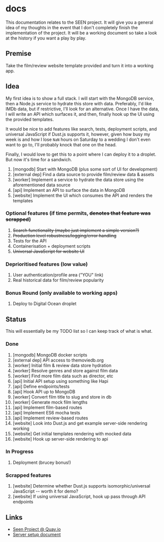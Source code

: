 # docs

This documentation relates to the SEEN project. It will give you a general idea of my thoughts in the event that I don't completely finish the implementation of the project. It will be a working document so take a look at the history if you want a play by play.

## Premise

Take the film/review website template provided and turn it into a working app.

## Idea

My first idea is to show a full stack. I will start with the MongoDB service, then a Node.js service to hydrate this store with data. Preferably, I'd like IMDb data, but if restrictive, I'll look for an alternative. Once I have the data, I will write an API which surfaces it, and then, finally hook up the UI using the provided templates.

It would be nice to add features like search, tests, deployment scripts, and universal JavaScript if Dust.js supports it, however, given how busy my week is and how I lose `NaN` hours on Saturday to a wedding I don't even want to go to, I'll probably knock that one on the head.

Finally, I would love to get this to a point where I can deploy it to a droplet. But now it's time for a sandwich.

1. [mongodb] Start with MongoDB (plus some sort of UI for development)
2. [external dep] Find a data source to provide film/review data & assets
3. [worker] Implement a service to hydrate the data store using the aforementioned data source
4. [api] Implement an API to surface the data in MongoDB
5. [website] Implement the UI which consumes the API and renders the templates

### Optional features (if time permits, ~~denotes that feature was scrapped~~)

1. ~~Search functionality (maybe just implement a simple version?)~~
2. ~~Production level robustness/logging/error handling~~
3. Tests for the API
4. Containerisation + deployment scripts
5. ~~Universal JavaScript for website UI~~

### Deprioritised features (low value)

1. User authentication/profile area ("YOU" link)
2. Real historical data for film/review popularity

### Bonus Round (only available to working apps)

1. Deploy to Digital Ocean droplet

## Status

This will essentially be my TODO list so I can keep track of what is what.

### Done

1. [mongodb] MongoDB docker scripts
2. [external dep] API access to themoviedb.org
3. [worker] Initial film & review data store hydration
4. [worker] Resolve genres and store against film data
5. [worker] Find more film data such as director, etc
6. [api] Initial API setup using something like Hapi
7. [api] Define endpoints/tests
8. [api] Hook API up to MongoDB
9. [worker] Convert film title to slug and store in db
10. [worker] Generate mock film lengths
11. [api] Implement film-based routes
12. [api] Implement ES6 mocha tests
13. [api] Implement review-based routes
14. [website] Look into Dust.js and get example server-side rendering working
15. [website] Get initial templates rendering with mocked data
16. [website] Hook up server-side rendering to api

### In Progress

1. Deployment (brucey bonus!)

### Scrapped features

1. [website] Determine whether Dust.js supports isomorphic/universal JavaScript -- worth it for demo?
2. [website] If using universal JavaScript, hook up pass through API endpoints

## Links

* [Seen Project @ Quay.io](https://quay.io/organization/seenproject)
* [Server setup document](server.md)
